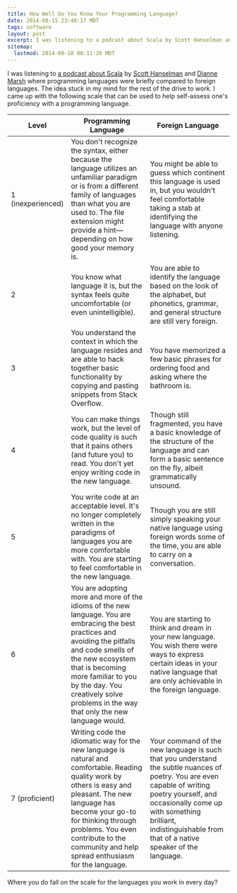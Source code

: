 ```yaml
---
title: How Well Do You Know Your Programming Language?
date: 2014-08-15 23:48:17 MDT
tags: software
layout: post
excerpt: I was listening to a podcast about Scala by Scott Hanselman and Dianne Marsh where programming languages were briefly compared to foreign languages. The idea stuck in my mind for the rest of the drive to work.
sitemap:
  lastmod: 2014-08-18 08:11:26 MDT
---
```


I was listening to [a podcast about Scala](http://hanselminutes.com/394/demystifying-scala-with-netflixs-dianne-marsh) by [Scott Hanselman](http://www.hanselman.com/) and [Dianne Marsh](http://diannemarsh.com/) where programming languages were briefly compared to foreign languages. The idea stuck in my mind for the rest of the drive to work. I came up with the following scale that can be used to help self-assess one's proficiency with a programming language.

<table>
  <thead>
    <tr>
      <th>Level</th>
      <th>Programming Language</th>
      <th>Foreign Language</th>
    </tr>
  </thead>
  <tbody>
    <tr>
      <td>1 (inexperienced)</td>
      <td>You don't recognize the syntax, either because the language utilizes an unfamiliar paradigm or is from a different family of languages than what you are used to. The file extension might provide a hint—depending on how good your memory is.</td>
      <td>You might be able to guess which continent this language is used in, but you wouldn't feel comfortable taking a stab at identifying the language with anyone listening.</td>
    </tr>
    <tr>
      <td>2</td>
      <td>You know what language it is, but the syntax feels quite uncomfortable (or even unintelligible).</td>
      <td>You are able to identify the language based on the look of the alphabet, but phonetics, grammar, and general structure are still very foreign.</td>
    </tr>
    <tr>
      <td>3</td>
      <td>You understand the context in which the language resides and are able to hack together basic functionality by copying and pasting snippets from Stack Overflow.</td>
      <td>You have memorized a few basic phrases for ordering food and asking where the bathroom is.</td>
    </tr>
    <tr>
      <td>4</td>
      <td>You can make things work, but the level of code quality is such that it pains others (and future you) to read. You don't yet enjoy writing code in the new language.</td>
      <td>Though still fragmented, you have a basic knowledge of the structure of the language and can form a basic sentence on the fly, albeit grammatically unsound.</td>
    </tr>
    <tr>
      <td>5</td>
      <td>You write code at an acceptable level. It's no longer completely written in the paradigms of languages you are more comfortable with. You are starting to feel comfortable in the new language.</td>
      <td>Though you are still simply speaking your native language using foreign words some of the time, you are able to carry on a conversation.</td>
    </tr>
    <tr>
      <td>6</td>
      <td>You are adopting more and more of the idioms of the new language. You are embracing the best practices and avoiding the pitfalls and code smells of the new ecosystem that is becoming more familiar to you by the day. You creatively solve problems in the way that only the new language would.</td>
      <td>You are starting to think and dream in your new language. You wish there were ways to express certain ideas in your native language that are only achievable in the foreign language.</td>
    </tr>
    <tr>
      <td>7 (proficient)</td>
      <td>Writing code the idiomatic way for the new language is natural and comfortable. Reading quality work by others is easy and pleasant. The new language has become your go-to for thinking through problems. You even contribute to the community and help spread enthusiasm for the language.</td>
      <td>Your command of the new language is such that you understand the subtle nuances of poetry. You are even capable of writing poetry yourself, and occasionally come up with something brilliant, indistinguishable from that of a native speaker of the language.</td>
    </tr>
  </tbody>
</table>

Where you do fall on the scale for the languages you work in every day?
